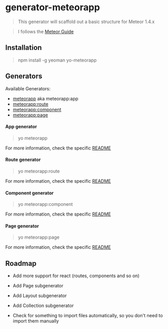 # generator-meteorapp

> This generator will scaffold out a basic structure for Meteor 1.4.x

> I follows the [Meteor Guide](https://guide.meteor.com)

## Installation

> npm install -g yeoman yo-meteorapp

## Generators

Available Generators:
 - [meteorapp](#app) aka meteorapp:app
 - [meteorapp:route](#route)
 - [meteorapp:component](#component)
 - [meteorapp:page](#page)


<h4 id="app">App generator</h4>

> yo meteorapp

For more information, check the specific [README](/generators/app/README.md)


<h4 id="route">Route generator</h4>

> yo meteorapp:route

For more information, check the specific [README](/generators/route/README.md)


<h4 id="component">Component generator</h4>

> yo meteorapp:component <name>

For more information, check the specific [README](/generators/component/README.md)


<h4 id="page">Page generator</h4>

> yo meteorapp:page <name>

For more information, check the specific [README](/generators/page/README.md)

## Roadmap

 - Add more support for react (routes, components and so on)
 - Add Page subgenerator
 - Add Layout subgenerator
 - Add Collection subgenerator

 - Check for something to import files automatically, so you don't need to import them manually
